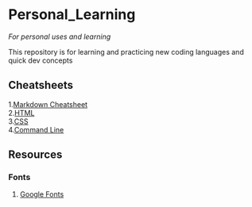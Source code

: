 # Personal_Learning
*For personal uses and learning*

This repository is for learning and practicing new coding languages and quick dev concepts

## Cheatsheets

1.[Markdown Cheatsheet](https://www.markdownguide.org/cheat-sheet/)<br>
2.[HTML]()<br >
3.[CSS]()<br>
4.[Command Line](https://github.com/RehanSaeed/Bash-Cheat-Sheet)<br>

## Resources
### Fonts
1. [Google Fonts](https://fonts.google.com/)
